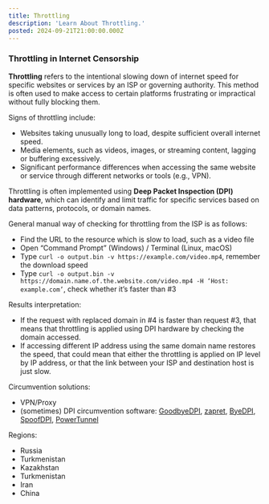 ```yaml
---
title: Throttling
description: 'Learn About Throttling.'
posted: 2024-09-21T21:00:00.000Z
---
```

### Throttling in Internet Censorship
**Throttling** refers to the intentional slowing down of internet speed for specific websites or services by an ISP or governing authority. This method is often used to make access to certain platforms frustrating or impractical without fully blocking them.

Signs of throttling include:
- Websites taking unusually long to load, despite sufficient overall internet speed.
- Media elements, such as videos, images, or streaming content, lagging or buffering excessively.
- Significant performance differences when accessing the same website or service through different networks or tools (e.g., VPN).

Throttling is often implemented using **Deep Packet Inspection (DPI) hardware**, which can identify and limit traffic for specific services based on data patterns, protocols, or domain names.

General manual way of checking for throttling from the ISP is as follows:
>
 - Find the URL to the resource which is slow to load, such as a video file
 - Open “Command Prompt” (Windows) / Terminal (Linux, macOS)
 - Type `curl -o output.bin -v https://example.com/video.mp4`, remember the download speed
 - Type `curl -o output.bin -v https://domain.name.of.the.website.com/video.mp4 -H ‘Host: example.com’`, check whether it’s faster than #3

Results interpretation:
>
 - If the request with replaced domain in #4 is faster than request #3, that means that throttling is applied using DPI hardware by checking the domain accessed.
 - If accessing different IP address using the same domain name restores the speed, that could mean that either the throttling is applied on IP level by IP address, or that the link between your ISP and destination host is just slow.

Circumvention solutions:
>
 - VPN/Proxy
 - (sometimes) DPI circumvention software: [GoodbyeDPI](https://github.com/ValdikSS/GoodbyeDPI), [zapret](https://github.com/bol-van/zapret), [ByeDPI](https://github.com/hufrea/byedpi), [SpoofDPI](https://github.com/xvzc/SpoofDPI), [PowerTunnel](https://github.com/krlvm/PowerTunnel)

Regions:
- Russia
- Turkmenistan
- Kazakhstan
- Turkmenistan
- Iran
- China

